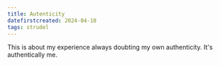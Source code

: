```yaml
---
title: Autenticity
datefirstcreated: 2024-04-10
tags: strudel
---
```


This is about my experience always doubting my own authenticity.  It's authentically me.